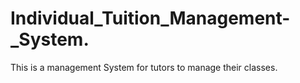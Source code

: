 # Individual_Tuition_Management-_System.
This is a management System  for tutors to manage their classes.
